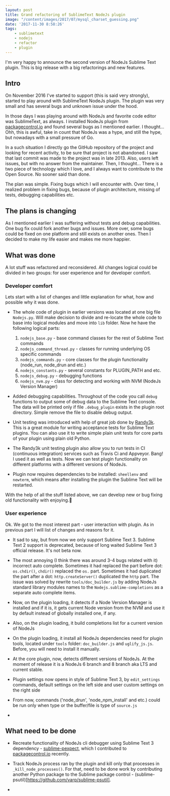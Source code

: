```yaml
---
layout: post
title: Grand refactoring of SublimeText NodeJs plugin
image: "/content/images/2017/07/mysql_charset_guessing.png"
date: '2017-11-30 8:58:26'
tags:
    - sublimetext
    - nodejs
    - refactor
    - plugin
---
```


I'm very happy to announce the second version of NodeJs Sublime Text plugin. 
This is big release with a big refactorings and new features.

## Intro

On November 2016 I've started to support (this is said very strongly), 
started to play around with SublimeText NodeJs plugin. The plugin was very 
small and has several bugs and unknown issue under the hood.

In those days I was playing around with NodeJs and favorite code editor was 
SublimeText, as always. I installed NodeJs plugin from 
[packagecontrol.io](https://packagecontrol.io) and found several bugs as I 
mentioned earlier. I thought... Ohh, this is awful, take in count that NodeJs
was a hype, and still the hype, but nowadays with a small pressure of Go.

In a such situation I directly go the GitHub repository of the project and 
looking for recent activity, to be sure that project is not abandoned. I saw 
that last commit was made to the project was in late 2013. Also, users left 
issues, but with no answer from the maintainer. Then, I thought... There is a 
two piece of technology which I love, and I always want to contribute to the 
Open Source. No sooner said than done. 

The plan was simple. Fixing bugs which I will encounter with. Over time, I 
realized problem in fixing bugs, because of plugin architecture, missing of 
tests, debugging capabilities etc.

## The plans is changing

As I mentioned earlier I was suffering without tests and debug capabilities. 
One bug fix could fork another bugs and issues. More over, some bugs could be 
fixed on one platform and still exists on another ones. Then I decided to make 
my life easier and makes me more happier.

## What was done

A lot stuff was refactored and reconsidered. All changes logical could be 
divided in two groups: for user experience and for developer comfort.

### Developer comfort
Lets start with a list of changes and little explanation for what, how and 
possible why it was done.
- The whole code of plugin in earlier versions was located at one big file 
`Nodejs.py`. Will make decision to divide and re-locate the whole code to base 
into logical modules and move into `lib` folder. Now he have the following 
logical parts:
    1. `nodejs_base.py` - base command classes for the rest of Sublime Text commands
    2. `nodejs_command_thread.py` - classes for running underlying OS specific commands
    3. `nodejs_commands.py` - core classes for the plugin functionality (node_run, node_drun and etc.)
    4. `nodejs_constants.py` - several constants for PLUGIN_PATH and etc.
    5. `nodejs_debug.py` - debugging functions
    6. `nodejs_nvm.py` - class for detecting and working with NVM (NodeJs Version Manager)

- Added debugging capabilities. Throughout of the code you call `debug` functions 
to output some of debug data to the Sublime Text console. The data will be printed 
only if file `.debug_plugin` exists in the plugin root directory. Simple remove 
the file to disable debug output.

- Unit testing was introduced with help of great job done by [Randy3k](https://github.com/randy3k/UnitTesting).
This is a great module for writing acceptance tests for Sublime Text 
plugins. You can also use it to write simple plain unit tests for core parts 
of your plugin using plain old Python.

- The Randy3k unit testing plugin also allow you to run tests in CI (continuous 
integration) services such as Travis Ci and Appveyor. Bang! I used it as well as 
tests. Now we can test plugin functionality on different platforms with a 
different versions of NodeJs.

- Plugin now requires dependencies to be installed: `sheellenv` and `newterm`, 
which means after installing the plugin the Sublime Text will be restarted.

With the help of all the stuff listed above, we can develop new or bug fixing 
old functionality with enjoying.🕺

### User experience

Ok. We got to the most interest part - user interaction with plugin. As in 
previous part I will list of changes and reasons for it.
- It sad to say, but from now we only support Sublime Text 3. Sublime Text 2 
support is deprecated, because of long waited Sublime Text 3 official release.
It's not beta now.

- The most annoying (I think there was around 3-4 bugs related with it) incorrect 
auto complete. Sometimes it had replaced the part before dot: `os.chdir()`, 
`chdir()` replaced the `os.` part. Sometimes it had duplicated the part after a 
dot: `http.createServer()` duplicated the `http` part. The issue was solved by 
rewrite `tools/doc_builder.js` by adding NodeJs standard library modules names 
to the `Nodejs.sublime-completions` as a separate auto complete items.

- Now, on the plugin loading, it detects if a Node Version Manager is installed 
and if it is, it gets current Node version from the NVM and use it by default 
instead of globally installed one, if any.

- Also, on the plugin loading, it build completions list for a current version of 
NodeJs

- On the plugin loading, it install all NodeJs dependencies need for plugin tools, 
located under `tools` folder: `doc_builder.js` and `uglify_js.js`. Before, you 
will need to install it manually.

- At the core plugin, now, detects different versions of NodeJs. At the moment 
of release it is a NodeJs 6 branch and 8 branch aka LTS and current stable.

- Plugin settings now opens in style of Sublime Text 3, by `edit_settings` 
commands, default settings on the left side and user custom settings on the right 
side

- From now, commands ('node_drun', 'node_npm_install' and etc.) could be run only 
when type or the buffer/file is type of `source.js`

- 

## What need to be done

- Recreate functionality of NodeJs cli debugger using Sublime Text 3 dependency - 
[sublime-pexpect](https://github.com/varp/sublime-pexpect), which I contributed 
to [packagecontrol.io](packagecontrol.io) recently.

- Track NodeJs process ran by the plugin and kill only that processes in 
`_kill_node_processes()`. For that, need to be done work by contributing another 
Python package to the Sublime package control - (sublime-psutil)[https://github.com/varp/sublime-psutil].

- 